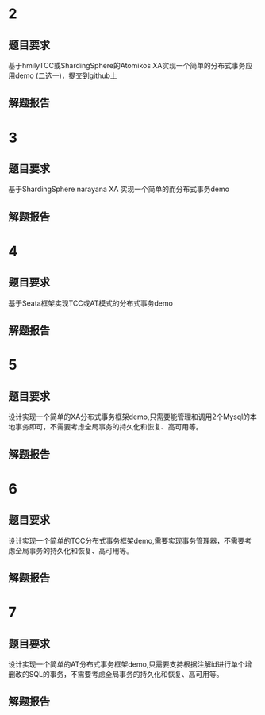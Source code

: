 # 2
## 题目要求

基于hmilyTCC或ShardingSphere的Atomikos XA实现一个简单的分布式事务应用demo
(二选一)，提交到github上

## 解题报告
# 3
## 题目要求

基于ShardingSphere narayana XA 实现一个简单的而分布式事务demo

## 解题报告

# 4
## 题目要求

基于Seata框架实现TCC或AT模式的分布式事务demo

## 解题报告


# 5
## 题目要求

设计实现一个简单的XA分布式事务框架demo,只需要能管理和调用2个Mysql的本地事务即可，不需要考虑全局事务的持久化和恢复、高可用等。

## 解题报告


# 6
## 题目要求

设计实现一个简单的TCC分布式事务框架demo,需要实现事务管理器，不需要考虑全局事务的持久化和恢复、高可用等。


## 解题报告
# 7
## 题目要求

设计实现一个简单的AT分布式事务框架demo,只需要支持根据注解id进行单个增删改的SQL的事务，不需要考虑全局事务的持久化和恢复、高可用等。

## 解题报告